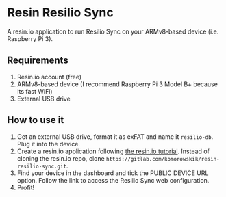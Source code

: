 # Resin Resilio Sync

A resin.io application to run Resilio Sync on your ARMv8-based device (i.e. Raspberry Pi 3).

## Requirements

1. Resin.io account (free)
2. ARMv8-based device (I recommend Raspberry Pi 3 Model B+ because its fast WiFi)
3. External USB drive

## How to use it

1. Get an external USB drive, format it as exFAT and name it `resilio-db`. Plug it into the device.
2. Create a resin.io application following [the resin.io tutorial](https://docs.resin.io/learn/getting-started/). Instead of cloning the resin.io repo, clone `https://gitlab.com/komorowskik/resin-resilio-sync.git`.
3. Find your device in the dashboard and tick the PUBLIC DEVICE URL option. Follow the link to access the Resilio Sync web configuration.
4. Profit!
